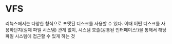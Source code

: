 # VFS
리눅스에서는 다양한 형식으로 포맷된 디스크를 사용할 수 있다.
이때 어떤 디스크를 사용하던지(실제 파일 시스템) 관계 없이, 시스템 호출(공통된 인터페이스!)을 통해서 해당 파일 시스템에 접근할 수 있게 하는 것